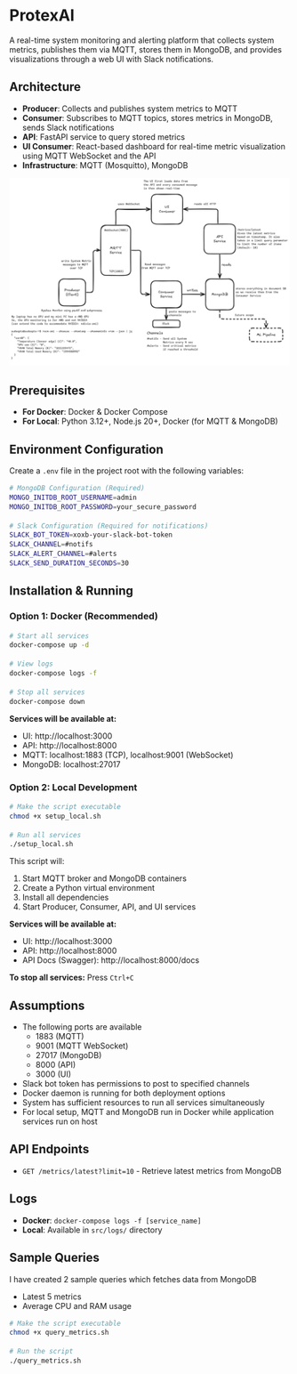 # ProtexAI

A real-time system monitoring and alerting platform that collects system metrics, publishes them via MQTT, stores them in MongoDB, and provides visualizations through a web UI with Slack notifications.

## Architecture

- **Producer**: Collects and publishes system metrics to MQTT
- **Consumer**: Subscribes to MQTT topics, stores metrics in MongoDB, sends Slack notifications
- **API**: FastAPI service to query stored metrics
- **UI Consumer**: React-based dashboard for real-time metric visualization using MQTT WebSocket and the API
- **Infrastructure**: MQTT (Mosquitto), MongoDB

![Design](design.png)

## Prerequisites

- **For Docker**: Docker & Docker Compose
- **For Local**: Python 3.12+, Node.js 20+, Docker (for MQTT & MongoDB)

## Environment Configuration

Create a `.env` file in the project root with the following variables:

```bash
# MongoDB Configuration (Required)
MONGO_INITDB_ROOT_USERNAME=admin
MONGO_INITDB_ROOT_PASSWORD=your_secure_password

# Slack Configuration (Required for notifications)
SLACK_BOT_TOKEN=xoxb-your-slack-bot-token
SLACK_CHANNEL=#notifs
SLACK_ALERT_CHANNEL=#alerts
SLACK_SEND_DURATION_SECONDS=30
```

## Installation & Running

### Option 1: Docker (Recommended)

```bash
# Start all services
docker-compose up -d

# View logs
docker-compose logs -f

# Stop all services
docker-compose down
```

**Services will be available at:**

- UI: http://localhost:3000
- API: http://localhost:8000
- MQTT: localhost:1883 (TCP), localhost:9001 (WebSocket)
- MongoDB: localhost:27017

### Option 2: Local Development

```bash
# Make the script executable
chmod +x setup_local.sh

# Run all services
./setup_local.sh
```

This script will:

1. Start MQTT broker and MongoDB containers
2. Create a Python virtual environment
3. Install all dependencies
4. Start Producer, Consumer, API, and UI services

**Services will be available at:**

- UI: http://localhost:3000
- API: http://localhost:8000
- API Docs (Swagger): http://localhost:8000/docs

**To stop all services:** Press `Ctrl+C`

## Assumptions

- The following ports are available
  - 1883 (MQTT)
  - 9001 (MQTT WebSocket)
  - 27017 (MongoDB)
  - 8000 (API)
  - 3000 (UI)
- Slack bot token has permissions to post to specified channels
- Docker daemon is running for both deployment options
- System has sufficient resources to run all services simultaneously
- For local setup, MQTT and MongoDB run in Docker while application services run on host

## API Endpoints

- `GET /metrics/latest?limit=10` - Retrieve latest metrics from MongoDB

## Logs

- **Docker**: `docker-compose logs -f [service_name]`
- **Local**: Available in `src/logs/` directory

## Sample Queries

I have created 2 sample queries which fetches data from MongoDB

- Latest 5 metrics
- Average CPU and RAM usage

```bash
# Make the script executable
chmod +x query_metrics.sh

# Run the script
./query_metrics.sh
```
